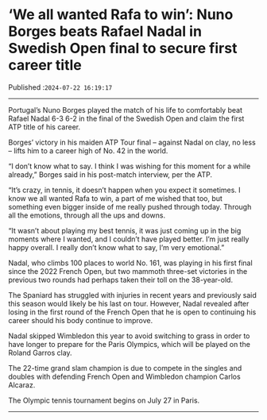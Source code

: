 # ‘We all wanted Rafa to win’: Nuno Borges beats Rafael Nadal in Swedish Open final to secure first career title

Published :`2024-07-22 16:19:17`

---

Portugal’s Nuno Borges played the match of his life to comfortably beat Rafael Nadal 6-3 6-2 in the final of the Swedish Open and claim the first ATP title of his career.

Borges’ victory in his maiden ATP Tour final – against Nadal on clay, no less – lifts him to a career high of No. 42 in the world.

“I don’t know what to say. I think I was wishing for this moment for a while already,” Borges said in his post-match interview, per the ATP.

“It’s crazy, in tennis, it doesn’t happen when you expect it sometimes. I know we all wanted Rafa to win, a part of me wished that too, but something even bigger inside of me really pushed through today. Through all the emotions, through all the ups and downs.

“It wasn’t about playing my best tennis, it was just coming up in the big moments where I wanted, and I couldn’t have played better. I’m just really happy overall. I really don’t know what to say, I’m very emotional.”

Nadal, who climbs 100 places to world No. 161, was playing in his first final since the 2022 French Open, but two mammoth three-set victories in the previous two rounds had perhaps taken their toll on the 38-year-old.

The Spaniard has struggled with injuries in recent years and previously said this season would likely be his last on tour. However, Nadal revealed after losing in the first round of the French Open that he is open to continuing his career should his body continue to improve.

Nadal skipped Wimbledon this year to avoid switching to grass in order to have longer to prepare for the Paris Olympics, which will be played on the Roland Garros clay.

The 22-time grand slam champion is due to compete in the singles and doubles with defending French Open and Wimbledon champion Carlos Alcaraz.

The Olympic tennis tournament begins on July 27 in Paris.

---

